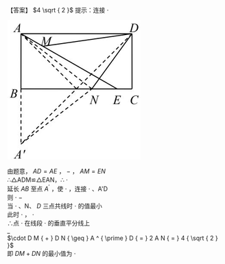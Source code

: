 【答案】 $4 \sqrt { 2 }$ 提示：连接 $\cdot$

![](<../../qs_image_DB/专题2-6__逆等线之乾坤大挪移（解析版）/e333ddeb766272e4a7235a4359af8a6f4980297e6ba3a0824fc52e6c6b65ef9b.jpg>)

由题意， $A D { = } A E$ ， $-$ ， $A M { = } E N$   
∴△ADM≌△EAN，∴ $\cdot$   
延长 $A B$ 至点 $A ^ { \prime }$ ，使 $\cdot$ ，连接 $\cdot$ 、A'D  
则 $\cdot$ $-$   
当 $\cdot$ 、N、 $D$ 三点共线时 $\cdot$ 的值最小  
此时 $\cdot$ ， $\cdot$   
∴点 $\cdot$ 在线段 $\cdot$ 的垂直平分线上  
$\_$   
$\cdot D M { + } D N { \geq } A ^ { \prime } D { = } 2 A N { = } 4 { \sqrt { 2 } }$   
即 $D M + D N$ 的最小值为 $\cdot$
